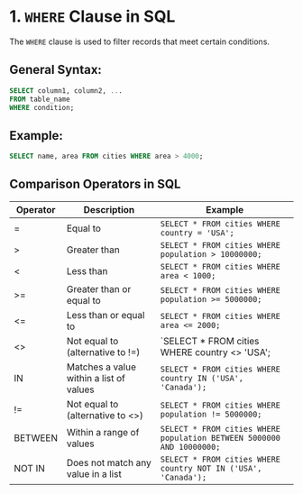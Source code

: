 # 1. `WHERE` Clause in SQL

The `WHERE` clause is used to filter records that meet certain conditions.

## General Syntax:

```sql
SELECT column1, column2, ...
FROM table_name
WHERE condition;
```

## Example:

```sql
SELECT name, area FROM cities WHERE area > 4000;
```

## Comparison Operators in SQL

 |	Operator	| Description  |	Example |	
 |--|--|--|
 |	= |	Equal to	 |	`SELECT * FROM cities WHERE country = 'USA'; `|	
 |	> |	Greater than	 |	`SELECT * FROM cities WHERE population > 10000000; `|	
 |	< |	Less than	 |	`SELECT * FROM cities WHERE area < 1000; `|	
 |	>= |	Greater than or equal to	 |	`SELECT * FROM cities WHERE population >= 5000000; `|	
 |	<= |	Less than or equal to	 |	`SELECT * FROM cities WHERE area <= 2000; `|	
 |	<> |	Not equal to (alternative to !=)	 |	`SELECT * FROM cities WHERE country <> 'USA'; |	
 |	IN |	Matches a value within a list of values	 |	`SELECT * FROM cities WHERE country IN ('USA', 'Canada'); `|	
 |	!= |	Not equal to (alternative to <>)	 |	`SELECT * FROM cities WHERE population != 5000000;` |	
 |	BETWEEN	| Within a range of values	 |	`SELECT * FROM cities WHERE population BETWEEN 5000000 AND 10000000; `|	
 |	NOT IN	| Does not match any value in a list	 |	`SELECT * FROM cities WHERE country NOT IN ('USA', 'Canada'); `|	
